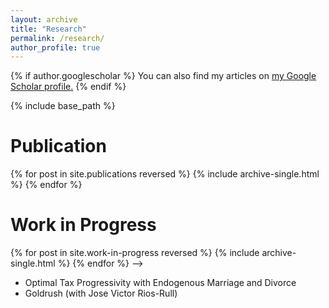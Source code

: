 ```yaml
---
layout: archive
title: "Research"
permalink: /research/
author_profile: true
---
```



{% if author.googlescholar %}
  You can also find my articles on <u><a href="{{author.googlescholar}}">my Google Scholar profile</a>.</u>
{% endif %}

{% include base_path %}

Publication
======
{% for post in site.publications reversed %}
  {% include archive-single.html %}
{% endfor %}


Work in Progress
======

<!-->
{% for post in site.work-in-progress reversed %}
  {% include archive-single.html %}
{% endfor %}
-->
* Optimal Tax Progressivity with Endogenous Marriage and Divorce
* Goldrush (with Jose Victor Rios-Rull)